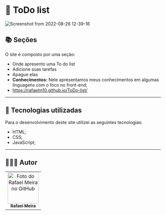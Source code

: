 <h1>
  📕 ToDo list
</h1>

![Screenshot from 2022-08-26 12-39-16](https://user-images.githubusercontent.com/93865745/186942407-e0ded22e-981c-44eb-872f-29cdc037bdbe.png)

## 📚 Seções

O site é composto por uma seção:

- Onde apresento uma To do list
- Adicione suas tarefas
- Apague elas 
- **Conhecimentos:** Nele apresentamos meus conhecimentos em algumas linguagens com o foco no front-end;
- https://rafaelm10.github.io/ToDo-list/
---

## 💼 Tecnologias utilizadas

Para o desenvolvimento deste site utilizei as seguintes tecnologias:

- HTML;
- CSS;
- JavaScript;


---

<h2> 👨🏻‍💻 Autor</h2>

<table>
  <tr>
    <td align="center">
      <a href="https://github.com/RafaelM10">
        <img src="https://avatars.githubusercontent.com/u/93865745?v=4" width="100px;" alt="Foto do Rafael Meira no GitHub"/><br>
        <sub>
          <b>Rafael Meira</b>
        </sub>
      </a>
    </td>
  </tr>
</table>

